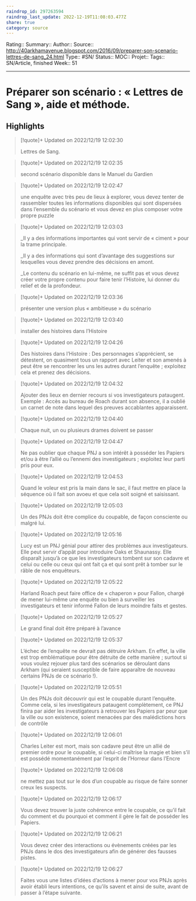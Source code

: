 ```yaml
---
raindrop_id: 297263594
raindrop_last_update: 2022-12-19T11:08:03.477Z
share: true
category: source
---
```


Rating::
Summary:: 
Author::
Source:: http://40arkhamavenue.blogspot.com/2016/09/preparer-son-scenario-lettres-de-sang_24.html
Type:: #SN/
Status:: 
MOC::
Projet:: 
Tags:: SN/Article, finished
Week:: 51

***
# Préparer son scénario : « Lettres de Sang », aide et méthode.



## Highlights

> [!quote]+ Updated on 2022/12/19 12:02:30
>
> Lettres de Sang.

> [!quote]+ Updated on 2022/12/19 12:02:35
>
> second scénario disponible dans le Manuel du
>Gardien

> [!quote]+ Updated on 2022/12/19 12:02:47
>
> une enquête avec très peu de
>lieux à explorer, vous devez tenter de rassembler toutes les informations
>disponibles qui sont dispersées dans l’ensemble du scénario et vous devez en
>plus composer votre propre puzzle

> [!quote]+ Updated on 2022/12/19 12:03:03
>
> _Il y a des informations importantes qui vont servir de
>« ciment » pour la trame principale.
>
>_Il y a des informations qui sont d’avantage des suggestions
>sur lesquelles vous devez prendre des décisions en amont.
>
>_Le contenu du scénario en lui-même, ne suffit pas et vous
>devez créer votre propre contenu pour faire tenir l’Histoire, lui donner du
>relief et de la profondeur.

> [!quote]+ Updated on 2022/12/19 12:03:36
>
> présenter une version plus
>« ambitieuse » du scénario

> [!quote]+ Updated on 2022/12/19 12:03:40
>
> installer des
>histoires dans l’Histoire

> [!quote]+ Updated on 2022/12/19 12:04:26
>
> Des histoires dans l’Histoire : Des personnages
>s’apprécient, se détestent, on quasiment tous un rapport avec Leiter et son
>amenés à peut être se rencontrer les uns les autres durant l’enquête ; exploitez
>cela et prenez des décisions.

> [!quote]+ Updated on 2022/12/19 12:04:32
>
> Ajouter des lieux en dernier recours si vos investigateurs
>pataugent. Exemple : Accès au bureau de Roach durant son absence, il a
>oublié un carnet de note dans lequel des preuves accablantes apparaissent.

> [!quote]+ Updated on 2022/12/19 12:04:40
>
> Chaque nuit, un ou plusieurs drames doivent se passer

> [!quote]+ Updated on 2022/12/19 12:04:47
>
> Ne pas oublier que chaque PNJ a son intérêt à posséder les
>Papiers et/ou à être l’allié ou l’ennemi des investigateurs ; exploitez
>leur parti pris pour eux.

> [!quote]+ Updated on 2022/12/19 12:04:53
>
> Quand le voleur est pris la main dans le sac, il faut
>mettre en place la séquence où il fait son avoeu et que cela soit soigné et
>saisissant.

> [!quote]+ Updated on 2022/12/19 12:05:03
>
> Un des PNJs doit être complice du coupable, de façon
>consciente ou malgré lui.

> [!quote]+ Updated on 2022/12/19 12:05:16
>
> Lucy est un PNJ génial pour attirer des problèmes aux
>investigateurs. Elle peut servir d’appât pour introduire Oaks et Shaunassy.
>Elle disparaît jusqu’à ce que les investigateurs tombent sur son cadavre et
>celui ou celle ou ceux qui ont fait ça et qui sont prêt à tomber sur le râble
>de nos enquêteurs.

> [!quote]+ Updated on 2022/12/19 12:05:22
>
> Harland Roach peut faire office de « chaperon »
>pour Fallon, chargé de mener lui-même une enquête ou bien à surveiller les
>investigateurs et tenir informé Fallon de leurs moindre faits et gestes.

> [!quote]+ Updated on 2022/12/19 12:05:27
>
> Le grand final doit être préparé à l’avance

> [!quote]+ Updated on 2022/12/19 12:05:37
>
> L’échec de l’enquête ne devrait pas détruire Arkham. En
>effet, la ville est trop emblématique pour être détruite de cette
>manière ; surtout si vous voulez rejouer plus tard des scénarios se
>déroulant dans Arkham (qui seraient susceptible de faire apparaître de nouveau
>certains PNJs de ce scénario !).

> [!quote]+ Updated on 2022/12/19 12:05:51
>
> Un des PNJs doit découvrir qui est le coupable durant
>l’enquête. Comme cela, si les investigateurs pataugent complètement, ce PNJ
>finira par aider les investigateurs à retrouver les Papiers par peur que la
>ville ou son existence, soient menacées par des malédictions hors de contrôle

> [!quote]+ Updated on 2022/12/19 12:06:01
>
> Charles Leiter est mort, mais son cadavre peut être un
>allié de premier ordre pour le coupable, si celui-ci maîtrise la magie et bien
>s’il est possédé momentanément par l’esprit de l’Horreur dans l’Encre

> [!quote]+ Updated on 2022/12/19 12:06:08
>
> ne mettez
>pas tout sur le dos d’un coupable au risque de faire sonner creux les suspects.

> [!quote]+ Updated on 2022/12/19 12:06:17
>
> Vous devez trouver la juste cohérence entre le coupable, ce
>qu’il fait du comment et du pourquoi et comment il gère le fait de posséder les
>Papiers.

> [!quote]+ Updated on 2022/12/19 12:06:21
>
> Vous devez créer des interactions ou évènements créées par les PNJs
>dans le dos des investigateurs afin de générer des fausses pistes.

> [!quote]+ Updated on 2022/12/19 12:06:27
>
> Faites vous une listes d’idées d’actions à mener pour vos
>PNJs après avoir établi leurs intentions, ce qu’ils savent et ainsi de suite,
>avant de passer à l’étape suivante.
